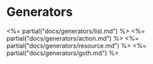 # Generators

<%= partial("docs/generators/list.md") %>
<%= partial("docs/generators/action.md") %>
<%= partial("docs/generators/resource.md") %>
<%= partial("docs/generators/goth.md") %>
